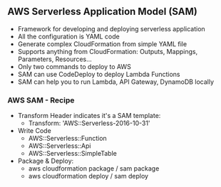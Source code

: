 ## **AWS Serverless Application Model (SAM)**

* Framework for developing and deploying serverless application
* All the configuration is YAML code
* Generate complex CloudFormation from simple YAML file
* Supports anything from CloudFormation: Outputs, Mappings, Parameters, Resources...
* Only two commands to deploy to AWS
* SAM can use CodeDeploy to deploy Lambda Functions
* SAM can help you to run Lambda, API Gateway, DynamoDB locally

### AWS SAM - Recipe

* Transform Header indicates it's a SAM template:
  * Transform: 'AWS::Serverless-2016-10-31'
* Write Code
  * AWS::Serverless::Function
  * AWS::Serverless::Api
  * AWS::Serverless::SimpleTable
* Package & Deploy:
  * aws cloudformation package / sam package
  * aws cloudformation deploy / sam deploy